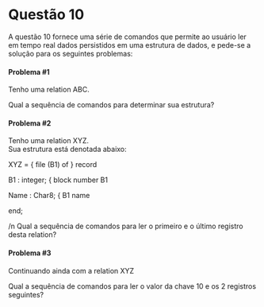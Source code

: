 # Questão 10 

A questão 10 fornece uma série de comandos que permite ao usuário ler em tempo real dados persistidos em uma estrutura de dados, e pede-se a solução para os seguintes problemas:

#### Problema #1
Tenho uma  relation ABC.

Qual a sequência de comandos para determinar sua estrutura?

#### Problema #2

Tenho uma relation XYZ.                          
Sua estrutura está denotada abaixo:    

XYZ =  { file (B1) of } record

  B1   : integer;     { block number   B1
  
  Name : Char8;       { B1 name
  
end;  

/n 
Qual a sequência de comandos para ler o primeiro e o último registro desta relation?

#### Problema #3
Continuando ainda com a relation XYZ

Qual a sequência de comandos para ler o valor da chave 10 e os 2 registros seguintes?
